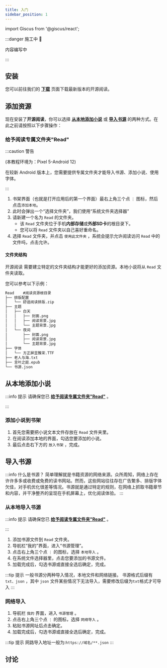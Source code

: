 ```yaml
---
title: 入门
sidebar_position: 1
---
```

import Giscus from '@giscus/react';

:::danger 施工中 🚧

内容编写中

:::

## 安装

您可以前往我们的 **[下载](/download)** 页面下载最新版本的开源阅读。

## 添加资源

现在安装了**开源阅读**，你可以选择 **[从本地添加小说](#从本地添加小说)** 或 **[导入书源](#导入书源)** 的两种方式。在此之前请按照以下步骤操作：

### 给予阅读专属文件夹"Read"

:::caution 警告

(本教程环境为：Pixel 5-Android 12)

在较新 Android 版本上，您需要提供专属文件夹才能导入书源、添加小说、使用字体。

:::

1. 书架界面（也就是打开应用后的第一个界面）最右上角三个点 `⋮` 图标，然后点击`添加本地`。
2. 此时会弹出一个“选择文件夹”，我们使用“系统文件夹选择器”
3. 请新建一个名为 `Read` 的文件夹。
   - 该 `Read` 文件夹位于手机**内部存储**或**外部SD卡**的根目录下。
   - 您可以将 `Read` 文件夹以自己喜好重命名。
4. 选择 `Read` 文件夹，并点击 `使用此文件夹` ，系统会提示允许阅读访问 `Read` 中的文件吗，点击允许。

#### 文件夹结构

开源阅读 需要建立特定的文件夹结构才能更好的添加资源。本地小说将从 `Read` 文件夹读取。

您可以参考以下示例：

```html title="设备内部存储或外部SD卡的根目录"
Read	#阅读资源根目录
├── 排版配置
│   └── 舒适阅读排版.zip
├── 主题
│   ├── 白天
│	│	├──	封面.png
│	│	├──	阅读背景.jpg
│	│	└──	主题背景.jpg
│   └── 夜间
│		├──	封面.png
│		├──	阅读背景.jpg
│	 	└──	主题背景.jpg
├── 字体
│   └── 方正屏显雅宋.TTF
├──	老人与海.txt
├──	言叶之庭.epub
└──	书源.json
```

## 从本地添加小说

:::info 提示
请确保您已 **[给予阅读专属文件夹"Read"](#给予阅读专属文件夹read)** 。

:::

### 添加小说到书架

1. 首先您需要把小说文本文件存放在 `Read` 文件夹里。
2. 在阅读添加本地的界面，勾选您要添加的小说。
3. 最后点击右下方的 `放入书架` ，完成。

## 导入书源

:::info 什么是书源？
简单理解就是书籍资源的网络来源。众所周知，网络上存在许许多多或收费或免费的读书网站。然而，这些网站往往存在广告繁多、排版字体欠佳，对手机优化很差等情况。书源就是通过特定的规则，在网络上抓取书籍章节和内容，并干净整齐的呈现在手机屏幕上，优化阅读体验。
:::

### 从本地导入书源

:::info 提示
请确保您已 **[给予阅读专属文件夹"Read"](#给予阅读专属文件夹read)** 。

:::

1. 添加书源文件到 `Read` 文件夹。
2. 导航栏“我的”界面，进入“书源管理”。
3. 点击右上角三个点 `⋮` 的图标，选择 `本地导入` 。
4. 在系统文件选择器里，点击您要添加的书源文件。
5. 加载完成后，勾选书源或直接全选后确定，完成。

:::tip 提示
一般书源分两种导入情况，本地文件和网络链接。
书源格式后缀有 `txt、json` ，其中 `json` 文件某些情况下无法导入，需要修改后缀为`txt`格式才可导入
:::

### 网络导入

1. 导航栏 `我的` 界面，进入 `书源管理` 。
2. 点击右上角三个点 `⋮` 的图标，选择 `网络导入` 。
3. 粘贴书源网址后点击确定。
4. 加载完成后，勾选书源或直接全选后确定，完成。

:::tip 提示
网路导入地址一般为:`https://域名/**.json`
:::

## 讨论

<Giscus
  id="comments"
  repo="gedoor/gedoor.github.io"
  repoId="MDEwOlJlcG9zaXRvcnkxNjExMjczMjM"
  category="General"
  categoryId="DIC_kwDOCZqbm84CQvbE"
  mapping="title"
  term="Comments"
  reactionsEnabled="1"
  emitMetadata="0"
  inputPosition="top"
  theme="preferred_color_scheme"
  lang="zh-CN"
/>